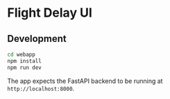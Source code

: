 # Flight Delay UI

## Development

```bash
cd webapp
npm install
npm run dev
```

The app expects the FastAPI backend to be running at `http://localhost:8000`.
